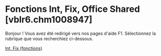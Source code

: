 
# Fonctions Int, Fix, Office Shared [vblr6.chm1008947]

Bonjour ! Vous avez été redirigé vers nos pages d'aide F1. Sélectionnez la rubrique que vous recherchiez ci-dessous.

[Int, Fix (fonctions)](http://msdn.microsoft.com/library/32ce40ac-fdf8-bd6d-e7f9-154c480a9602%28Office.15%29.aspx)
